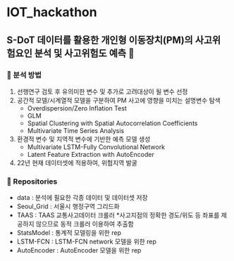 # IOT_hackathon

## S-DoT 데이터를 활용한 개인형 이동장치(PM)의 사고위험요인 분석 및 사고위험도 예측 🛴

### 📝 분석 방법
1. 선행연구 검토 후 유의미한 변수 및 추가로 고려대상이 될 변수 선정
2. 공간적 모델/시계열적 모델을 구분하여 PM 사고에 영향을 미치는 설명변수 탐색
   - Overdispersion/Zero Inflation Test
   - GLM 
   - Spatial Clustering with Spatial Autocorrelation Coefficients
   - Multivariate Time Series Analysis
3. 환경적 변수 및 지역적 변수에 기반한 예측 모델 생성
   - Multivariate LSTM-Fully Convolutional Network
   - Latent Feature Extraction with AutoEncoder
4. 22년 현재 데이터셋에 적용하여, 위험지역 발굴


### 📂 Repositories
- data : 분석에 필요한 각종 데이터 및 데이터셋 저장
- Seoul_Grid : 서울시 행정구역 그리드화
- TAAS : TAAS 교통사고데이터 크롤러
    *사고지점의 정확한 경도/위도 등 좌표를 제공하지 않으므로 동적 크롤러 이용하여 추출함
- StatsModel : 통계적 모델링을 위한 rep
- LSTM-FCN : LSTM-FCN network 모델을 위한 rep
- AutoEncoder : AutoEncoder 모델을 위한 rep

